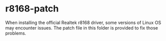 # r8168-patch
When installing the official Realtek r8168 driver, some versions of Linux OS may encounter issues. The patch file in this folder is provided to fix those problems.
